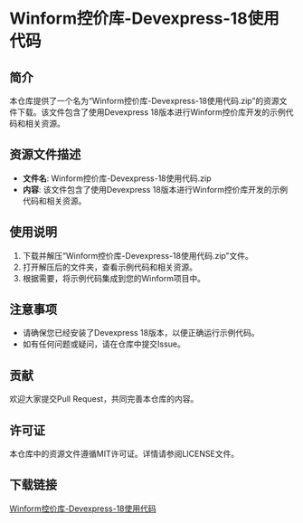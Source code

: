 # Winform控价库-Devexpress-18使用代码

## 简介
本仓库提供了一个名为“Winform控价库-Devexpress-18使用代码.zip”的资源文件下载。该文件包含了使用Devexpress 18版本进行Winform控价库开发的示例代码和相关资源。

## 资源文件描述
- **文件名**: Winform控价库-Devexpress-18使用代码.zip
- **内容**: 该文件包含了使用Devexpress 18版本进行Winform控价库开发的示例代码和相关资源。

## 使用说明
1. 下载并解压“Winform控价库-Devexpress-18使用代码.zip”文件。
2. 打开解压后的文件夹，查看示例代码和相关资源。
3. 根据需要，将示例代码集成到您的Winform项目中。

## 注意事项
- 请确保您已经安装了Devexpress 18版本，以便正确运行示例代码。
- 如有任何问题或疑问，请在仓库中提交Issue。

## 贡献
欢迎大家提交Pull Request，共同完善本仓库的内容。

## 许可证
本仓库中的资源文件遵循MIT许可证。详情请参阅LICENSE文件。

## 下载链接

[Winform控价库-Devexpress-18使用代码](https://pan.quark.cn/s/ba102fcd5e7f)